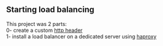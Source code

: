 ## Starting load balancing

This project was 2 parts:  
0- create a custom [http header](https://www.techopedia.com/definition/27178/http-header)  
1- install a load balancer on a dedicated server using [haproxy](https://www.digitalocean.com/community/tutorials/an-introduction-to-haproxy-and-load-balancing-concepts)  
